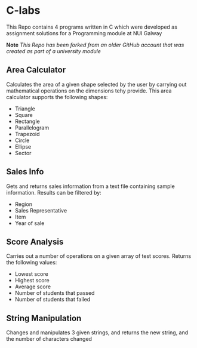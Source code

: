 # C-labs
This Repo contains 4 programs written in C which were developed as assignment solutions for a Programming module at NUI Galway

**Note** *This Repo has been forked from an older GitHub account that was created as part of a university module*
## Area Calculator
Calculates the area of a given shape selected by the user by carrying out mathematical operations on the dimensions tehy provide.
This area calculator supports the following shapes:
- Triangle
- Square
- Rectangle
- Parallelogram
- Trapezoid
- Circle
- Ellipse
- Sector

## Sales Info
Gets and returns sales information from a text file containing sample information.
Results can be filtered by:
- Region
- Sales Representative
- Item
- Year of sale

## Score Analysis
Carries out a number of operations on a given array of test scores.
Returns the following values:
- Lowest score
- Highest score
- Average score
- Number of students that passed
- Number of students that failed

## String Manipulation
Changes and manipulates 3 given strings, and returns the new string, and the number of characters changed
